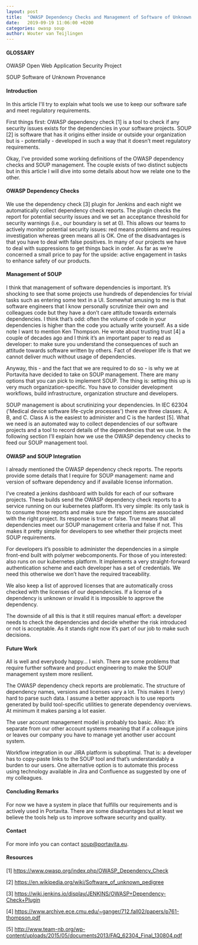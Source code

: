 ```yaml
---
layout: post
title:  "OWASP Dependency Checks and Management of Software of Unknown Provenance"
date:   2019-09-19 11:06:00 +0200
categories: owasp soup
author: Wouter van Teijlingen
---
```


#### GLOSSARY

OWASP Open Web Application Security Project

SOUP Software of Unknown Provenance

#### Introduction

In this article I'll try to explain what tools we use to keep our software safe and meet regulatory requirements.

First things first: OWASP dependency check [1] is a tool to check if any security issues exists for the dependencies in your software projects. SOUP [2] is software that has it origins either inside or outside your organization but is - potentially - developed in such a way that it doesn’t meet regulatory requirements.

Okay, I’ve provided some working definitions of the OWASP dependency checks and SOUP management. The couple exists of two distinct subjects but in this article I will dive into some details about how we relate one to the other.

#### OWASP Dependency Checks

We use the dependency check [3] plugin for Jenkins and each night we automatically collect dependency check reports. The plugin checks the report for potential security issues and we set an acceptance threshold for security warnings (i.e., our boundary is set at 0). This allows our teams to actively monitor potential security issues: red means problems and requires investigation whereas green means all is OK. One of the disadvantages is that you have to deal with false positives. In many of our projects we have to deal with suppressions to get things back in order. As far as we’re concerned a small price to pay for the upside: active engagement in tasks to enhance safety of our products.

#### Management of SOUP

I think that management of software dependencies is important. It’s shocking to see that some projects use hundreds of dependencies for trivial tasks such as entering some text in a UI. Somewhat amusing to me is that software engineers that I know personally scrutinize their own and colleagues code but they have a don’t care attitude towards externals dependencies. I think that’s odd: often the volume of code in your dependencies is higher than the code you actually write yourself. As a side note I want to mention Ken Thompson. He wrote about trusting trust [4] a couple of decades ago and I think it’s an important paper to read as developer: to make sure you understand the consequences of such an attitude towards software written by others. Fact of developer life is that we cannot deliver much without usage of dependencies.

Anyway, this - and the fact that we are required to do so - is why we at Portavita have decided to take on SOUP management. There are many options that you can pick to implement SOUP. The thing is: setting this up is very much organization-specific. You have to consider development workflows, build infrastructure, organization structure and developers.

SOUP management is about scrutinizing your dependencies. In IEC 62304 ('Medical device software life-cycle processes') there are three classes: A, B, and C. Class A is the easiest to administer and C is the hardest [5]. What we need is an automated way to collect dependencies of our software projects and a tool to record details of the dependencies that we use. In the following section I’ll explain how we use the OWASP dependency checks to feed our SOUP management tool.

#### OWASP and SOUP Integration

I already mentioned the OWASP dependency check reports. The reports provide some details that I require for SOUP management: name and version of software dependency and if available license information.

I’ve created a jenkins dashboard with builds for each of our software projects. These builds send the OWASP dependency check reports to a service running on our kubernetes platform. It’s very simple: its only task is to consume those reports and make sure the report items are associated with the right project. Its response is true or false. True means that all dependencies meet our SOUP management criteria and false if not. This makes it pretty simple for developers to see whether their projects meet SOUP requirements.

For developers it’s possible to administer the dependencies in a simple front-end built with polymer webcomponents. For those of you interested: also runs on our kubernetes platform. It implements a very straight-forward authentication scheme and each developer has a set of credentials. We need this otherwise we don’t have the required traceability.

We also keep a list of approved licenses that are automatically cross checked with the licenses of our dependencies. If a license of a dependency is unknown or invalid it is impossible to approve the dependency.

The downside of all this is that it still requires manual effort: a developer needs to check the dependencies and decide whether the risk introduced or not is acceptable. As it stands right now it’s part of our job to make such decisions.

#### Future Work

All is well and everybody happy… I wish. There are some problems that require further software and product engineering to make the SOUP management system more resilient.

The OWASP dependency check reports are problematic. The structure of dependency names, versions and licenses vary a lot. This makes it (very) hard to parse such data. I assume a better approach is to use reports generated by build tool-specific utilities to generate dependency overviews. At minimum it makes parsing a lot easier.

The user account management model is probably too basic. Also: it’s separate from our other account systems meaning that if a colleague joins or leaves our company you have to manage yet another user account system.

Workflow integration in our JIRA platform is suboptimal. That is: a developer has to copy-paste links to the SOUP tool and that’s understandably a burden to our users. One alternative option is to automate this process using technology available in Jira and Confluence as suggested by one of my colleagues.

#### Concluding Remarks

For now we have a system in place that fulfills our requirements and is actively used in Portavita. There are some disadvantages but at least we believe the tools help us to improve software security and quality.

#### Contact

For more info you can contact [soup@portavita.eu](mailto:soup@portavita.eu?Subject=Portavita%20Devblog).

#### Resources

[1] https://www.owasp.org/index.php/OWASP_Dependency_Check

[2] https://en.wikipedia.org/wiki/Software_of_unknown_pedigree

[3] https://wiki.jenkins.io/display/JENKINS/OWASP+Dependency-Check+Plugin

[4] https://www.archive.ece.cmu.edu/~ganger/712.fall02/papers/p761-thompson.pdf

[5] http://www.team-nb.org/wp-content/uploads/2015/05/documents2013/FAQ_62304_Final_130804.pdf

